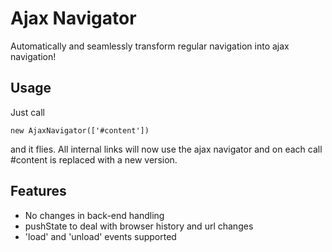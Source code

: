 Ajax Navigator
==============
Automatically and seamlessly transform regular navigation into ajax navigation!

Usage
-----
Just call

```
new AjaxNavigator(['#content'])
```

and it flies. All internal links will now use the ajax navigator and on each
call #content is replaced with a new version.

Features
--------
* No changes in back-end handling
* pushState to deal with browser history and url changes
* 'load' and 'unload' events supported